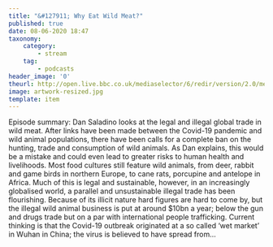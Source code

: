 ```yaml
---
title: "&#127911; Why Eat Wild Meat?"
published: true
date: 08-06-2020 18:47
taxonomy:
    category:
        - stream
    tag:
        - podcasts
header_image: '0'
theurl: http://open.live.bbc.co.uk/mediaselector/6/redir/version/2.0/mediaset/audio-nondrm-download/proto/http/vpid/p08fr11c.mp3
image: artwork-resized.jpg
template: item
--- 
```

Episode summary: Dan Saladino looks at the legal and illegal global trade in wild meat. After links have been made between the Covid-19 pandemic and wild animal populations, there have been calls for a complete ban on the hunting, trade and consumption of wild animals. As Dan explains, this would be a mistake and could even lead to greater risks to human health and livelihoods. Most food cultures still feature wild animals, from deer, rabbit and game birds in northern Europe, to cane rats, porcupine and antelope in Africa. Much of this is legal and sustainable, however, in an increasingly globalised world, a parallel and unsustainable illegal trade has been flourishing. Because of its illicit nature hard figures are hard to come by, but the illegal wild animal business is put at around $10bn a year; below the gun and drugs trade but on a par with international people trafficking. Current thinking is that the Covid-19 outbreak originated at a so called ‘wet market’ in Wuhan in China; the virus is believed to have spread from…
